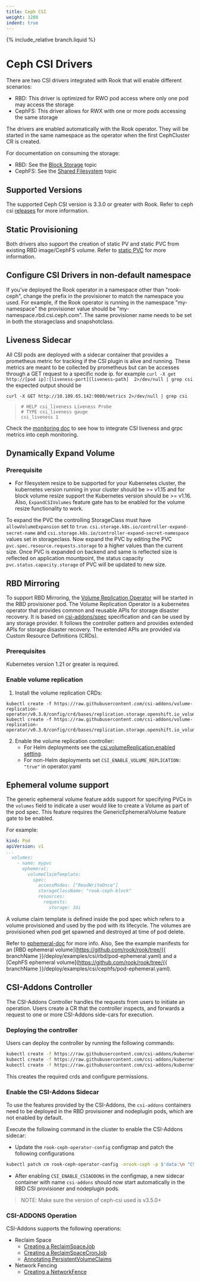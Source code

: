 ```yaml
---
title: Ceph CSI
weight: 3200
indent: true
---
```

{% include_relative branch.liquid %}
# Ceph CSI Drivers

There are two CSI drivers integrated with Rook that will enable different scenarios:

* RBD: This driver is optimized for RWO pod access where only one pod may access the storage
* CephFS: This driver allows for RWX with one or more pods accessing the same storage

The drivers are enabled automatically with the Rook operator. They will be started
in the same namespace as the operator when the first CephCluster CR is created.

For documentation on consuming the storage:

* RBD: See the [Block Storage](ceph-block.md) topic
* CephFS: See the [Shared Filesystem](ceph-filesystem.md) topic

## Supported Versions
The supported Ceph CSI version is 3.3.0 or greater with Rook. Refer to ceph csi [releases](https://github.com/ceph/ceph-csi/releases)
for more information.

## Static Provisioning

Both drivers also support the creation of static PV and static PVC from existing RBD image/CephFS volume. Refer to [static PVC](https://github.com/ceph/ceph-csi/blob/devel/docs/static-pvc.md) for more information.

## Configure CSI Drivers in non-default namespace

If you've deployed the Rook operator in a namespace other than "rook-ceph",
change the prefix in the provisioner to match the namespace you used. For
example, if the Rook operator is running in the namespace "my-namespace" the
provisioner value should be "my-namespace.rbd.csi.ceph.com". The same provisioner
name needs to be set in both the storageclass and snapshotclass.

## Liveness Sidecar

All CSI pods are deployed with a sidecar container that provides a prometheus metric for tracking if the CSI plugin is alive and running.
These metrics are meant to be collected by prometheus but can be accesses through a GET request to a specific node ip.
for example `curl -X get http://[pod ip]:[liveness-port][liveness-path]  2>/dev/null | grep csi`
the expected output should be

```console
curl -X GET http://10.109.65.142:9080/metrics 2>/dev/null | grep csi
```

>```
># HELP csi_liveness Liveness Probe
># TYPE csi_liveness gauge
>csi_liveness 1
>```

Check the [monitoring doc](ceph-monitoring.md) to see how to integrate CSI
liveness and grpc metrics into ceph monitoring.

## Dynamically Expand Volume

### Prerequisite

* For filesystem resize to be supported for your Kubernetes cluster, the
  kubernetes version running in your cluster should be >= v1.15 and for block
  volume resize support the Kubernetes version should be >= v1.16. Also,
  `ExpandCSIVolumes` feature gate has to be enabled for the volume resize
  functionality to work.

To expand the PVC the controlling StorageClass must have `allowVolumeExpansion`
set to `true`. `csi.storage.k8s.io/controller-expand-secret-name` and
`csi.storage.k8s.io/controller-expand-secret-namespace` values set in
storageclass. Now expand the PVC by editing the PVC
`pvc.spec.resource.requests.storage` to a higher values than the current size.
Once PVC is expanded on backend and same is reflected size is reflected on
application mountpoint, the status capacity `pvc.status.capacity.storage` of
PVC will be updated to new size.

## RBD Mirroring

To support RBD Mirroring, the [Volume Replication Operator](https://github.com/csi-addons/volume-replication-operator/blob/main/README.md) will be started in the RBD provisioner pod.
The Volume Replication Operator is a kubernetes operator that provides common and reusable APIs for storage disaster recovery. It is based on [csi-addons/spec](https://github.com/csi-addons/spec) specification and can be used by any storage provider.
It follows the controller pattern and provides extended APIs for storage disaster recovery. The extended APIs are provided via Custom Resource Definitions (CRDs).

### Prerequisites

Kubernetes version 1.21 or greater is required.

### Enable volume replication

1. Install the volume replication CRDs:

```console
kubectl create -f https://raw.githubusercontent.com/csi-addons/volume-replication-operator/v0.3.0/config/crd/bases/replication.storage.openshift.io_volumereplications.yaml
kubectl create -f https://raw.githubusercontent.com/csi-addons/volume-replication-operator/v0.3.0/config/crd/bases/replication.storage.openshift.io_volumereplicationclasses.yaml
```

2. Enable the volume replication controller:
   - For Helm deployments see the [csi.volumeReplication.enabled setting](helm-operator.md#configuration).
   - For non-Helm deployments set `CSI_ENABLE_VOLUME_REPLICATION: "true"` in operator.yaml

## Ephemeral volume support

The generic ephemeral volume feature adds support for specifying PVCs in the
`volumes` field to indicate a user would like to create a Volume as part of the pod spec.
This feature requires the GenericEphemeralVolume feature gate to be enabled.

For example:

```yaml
kind: Pod
apiVersion: v1
...
  volumes:
    - name: mypvc
      ephemeral:
        volumeClaimTemplate:
          spec:
            accessModes: ["ReadWriteOnce"]
            storageClassName: "rook-ceph-block"
            resources:
              requests:
                storage: 1Gi
```

A volume claim template is defined inside the pod spec which refers to a volume
provisioned and used by the pod with its lifecycle. The volumes are provisioned
when pod get spawned and destroyed at time of pod delete.

Refer to [ephemeral-doc](https://kubernetes.io/docs/concepts/storage/ephemeral-volumes/#generic-ephemeral-volumes) for more info.
Also, See the example manifests for an [RBD ephemeral volume](https://github.com/rook/rook/tree/{{ branchName }}/deploy/examples/csi/rbd/pod-ephemeral.yaml) and a [CephFS ephemeral volume](https://github.com/rook/rook/tree/{{ branchName }}/deploy/examples/csi/cephfs/pod-ephemeral.yaml).

## CSI-Addons Controller

The CSI-Addons Controller handles the requests from users to initiate an operation. Users create a CR that the controller inspects, and forwards a request to one or more CSI-Addons side-cars for execution.

### Deploying the controller

Users can deploy the controller by running the following commands:

```bash
kubectl create -f https://raw.githubusercontent.com/csi-addons/kubernetes-csi-addons/v0.3.0/deploy/controller/crds.yaml
kubectl create -f https://raw.githubusercontent.com/csi-addons/kubernetes-csi-addons/v0.3.0/deploy/controller/rbac.yaml
kubectl create -f https://raw.githubusercontent.com/csi-addons/kubernetes-csi-addons/v0.3.0/deploy/controller/setup-controller.yaml
```

This creates the required crds and configure permissions.

### Enable the CSI-Addons Sidecar

To use the features provided by the CSI-Addons, the `csi-addons`
containers need to be deployed in the RBD provisioner and nodeplugin pods,
which are not enabled by default.

Execute the following command in the cluster to enable the CSI-Addons
sidecar:

* Update the `rook-ceph-operator-config` configmap and patch the
 following configurations

```bash
kubectl patch cm rook-ceph-operator-config -nrook-ceph -p $'data:\n "CSI_ENABLE_CSIADDONS": "true"'
```

* After enabling `CSI_ENABLE_CSIADDONS` in the configmap, a new sidecar container with name `csi-addons`
 should now start automatically in the RBD CSI provisioner and nodeplugin pods.

> NOTE: Make sure the version of ceph-csi used is v3.5.0+

### CSI-ADDONS Operation

CSI-Addons supports the following operations:

- Reclaim Space
  - [Creating a ReclaimSpaceJob](https://github.com/csi-addons/kubernetes-csi-addons/blob/v0.3.0/docs/reclaimspace.md#reclaimspacejob)
  - [Creating a ReclaimSpaceCronJob](https://github.com/csi-addons/kubernetes-csi-addons/blob/v0.3.0/docs/reclaimspace.md#reclaimspacecronjob)
  - [Annotating PersistentVolumeClaims](https://github.com/csi-addons/kubernetes-csi-addons/blob/v0.3.0/docs/reclaimspace.md#annotating-perstentvolumeclaims)
- Network Fencing
  - [Creating a NetworkFence](https://github.com/csi-addons/kubernetes-csi-addons/blob/v0.3.0/docs/networkfence.md)
